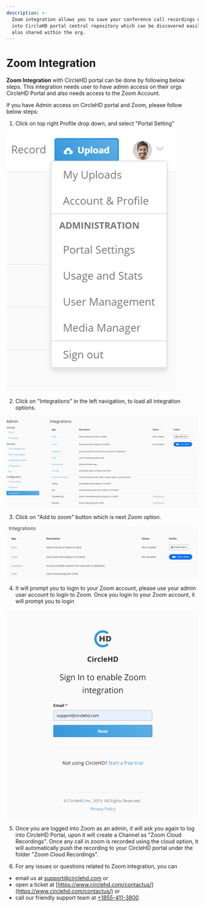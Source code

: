 ```yaml
---
description: >-
  Zoom integration allows you to save your conference call recordings directly
  into CircleHD portal central repository which can be discovered easily and
  also shared within the org.
---
```


# Zoom Integration

**Zoom Integration** with CircleHD portal can be done by following below steps. This integration needs user to have admin access on their orgs CircleHD Portal and also needs access to the Zoom Account. 

If you have Admin access on CircleHD portal and Zoom, please follow below steps:

1. Click on top right Profile drop down, and select "Portal Setting"

![Profile Menu on CircleHD portal](../.gitbook/assets/image%20%281%29.png)

2. Click on "Integrations" in the left navigation, to load all integration options. 

![Integration Options on CircleHD](../.gitbook/assets/image%20%284%29.png)

3. Click on "Add to zoom" button which is next Zoom option.

![Zoom Integration option on CircleHD portal](../.gitbook/assets/image%20%2814%29.png)

4. It will prompt you to login to your Zoom account, please use your admin user account to login to Zoom. Once you login to your Zoom account, it will prompt you to login 

![](../.gitbook/assets/image%20%288%29.png)

5. Once you are logged into Zoom as an admin, it will ask you again to log into CircleHD Portal, upon it will create a Channel as "Zoom Cloud Recordings". Once any call in zoom is recorded using the cloud option, it will automatically push the recording to your CircleHD portal under the folder "Zoom Cloud Recordings".

6. For any issues or questions related to Zoom integration,  you can 

* email us at support@circlehd.com or 
* open a ticket at [https://www.circlehd.com/contactus/](https://www.circlehd.com/contactus/) or
* call our friendly support team at [+1855-411-3800](tel:18554113800)



